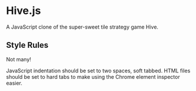 Hive.js
=======

A JavaScript clone of the super-sweet tile strategy game Hive.


## Style Rules

Not many!

JavaScript indentation should be set to two spaces, soft tabbed. HTML files
should be set to hard tabs to make using the Chrome element inspector easier.
